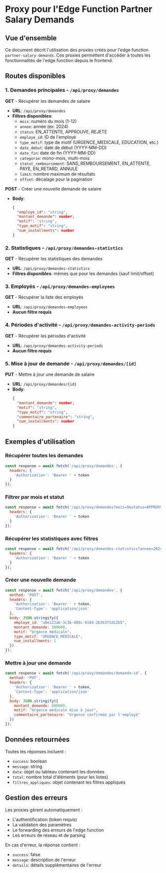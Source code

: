 # Proxy pour l'Edge Function Partner Salary Demands

## Vue d'ensemble

Ce document décrit l'utilisation des proxies créés pour l'edge function `partner-salary-demands`. Ces proxies permettent d'accéder à toutes les fonctionnalités de l'edge function depuis le frontend.

## Routes disponibles

### 1. Demandes principales - `/api/proxy/demandes`

**GET** - Récupérer les demandes de salaire
- **URL**: `/api/proxy/demandes`
- **Filtres disponibles**:
  - `mois`: numéro du mois (1-12)
  - `annee`: année (ex: 2024)
  - `status`: EN_ATTENTE, APPROUVE, REJETE
  - `employe_id`: ID de l'employé
  - `type_motif`: type de motif (URGENCE_MEDICALE, EDUCATION, etc.)
  - `date_debut`: date de début (YYYY-MM-DD)
  - `date_fin`: date de fin (YYYY-MM-DD)
  - `categorie`: mono-mois, multi-mois
  - `statut_remboursement`: SANS_REMBOURSEMENT, EN_ATTENTE, PAYE, EN_RETARD, ANNULE
  - `limit`: nombre maximum de résultats
  - `offset`: décalage pour la pagination

**POST** - Créer une nouvelle demande de salaire
- **Body**:
  ```json
  {
    "employe_id": "string",
    "montant_demande": number,
    "motif": "string",
    "type_motif": "string",
    "num_installments": number
  }
  ```

### 2. Statistiques - `/api/proxy/demandes-statistics`

**GET** - Récupérer les statistiques des demandes
- **URL**: `/api/proxy/demandes-statistics`
- **Filtres disponibles**: mêmes que pour les demandes (sauf limit/offset)

### 3. Employés - `/api/proxy/demandes-employees`

**GET** - Récupérer la liste des employés
- **URL**: `/api/proxy/demandes-employees`
- **Aucun filtre requis**

### 4. Périodes d'activité - `/api/proxy/demandes-activity-periods`

**GET** - Récupérer les périodes d'activité
- **URL**: `/api/proxy/demandes-activity-periods`
- **Aucun filtre requis**

### 5. Mise à jour de demande - `/api/proxy/demandes/[id]`

**PUT** - Mettre à jour une demande de salaire
- **URL**: `/api/proxy/demandes/{id}`
- **Body**:
  ```json
  {
    "montant_demande": number,
    "motif": "string",
    "type_motif": "string",
    "commentaire_partenaire": "string",
    "num_installments": number
  }
  ```

## Exemples d'utilisation

### Récupérer toutes les demandes
```javascript
const response = await fetch('/api/proxy/demandes', {
  headers: {
    'Authorization': 'Bearer ' + token
  }
});
```

### Filtrer par mois et statut
```javascript
const response = await fetch('/api/proxy/demandes?mois=9&status=APPROUVE', {
  headers: {
    'Authorization': 'Bearer ' + token
  }
});
```

### Récupérer les statistiques avec filtres
```javascript
const response = await fetch('/api/proxy/demandes-statistics?annee=2024&categorie=multi-mois', {
  headers: {
    'Authorization': 'Bearer ' + token
  }
});
```

### Créer une nouvelle demande
```javascript
const response = await fetch('/api/proxy/demandes', {
  method: 'POST',
  headers: {
    'Authorization': 'Bearer ' + token,
    'Content-Type': 'application/json'
  },
  body: JSON.stringify({
    employe_id: "a0e122ab-3c36-486c-918d-2b3b3f5d12b5",
    montant_demande: 500000,
    motif: "Urgence médicale",
    type_motif: "URGENCE_MEDICALE",
    num_installments: 1
  })
});
```

### Mettre à jour une demande
```javascript
const response = await fetch('/api/proxy/demandes/demande-id', {
  method: 'PUT',
  headers: {
    'Authorization': 'Bearer ' + token,
    'Content-Type': 'application/json'
  },
  body: JSON.stringify({
    montant_demande: 600000,
    motif: "Urgence médicale mise à jour",
    commentaire_partenaire: "Urgence confirmée par l'employé"
  })
});
```

## Données retournées

Toutes les réponses incluent :
- `success`: boolean
- `message`: string
- `data`: objet ou tableau contenant les données
- `total`: nombre total d'éléments (pour les listes)
- `filtres_appliques`: objet contenant les filtres appliqués

## Gestion des erreurs

Les proxies gèrent automatiquement :
- L'authentification (token requis)
- La validation des paramètres
- Le forwarding des erreurs de l'edge function
- Les erreurs de réseau et de parsing

En cas d'erreur, la réponse contient :
- `success`: false
- `message`: description de l'erreur
- `details`: détails supplémentaires de l'erreur
